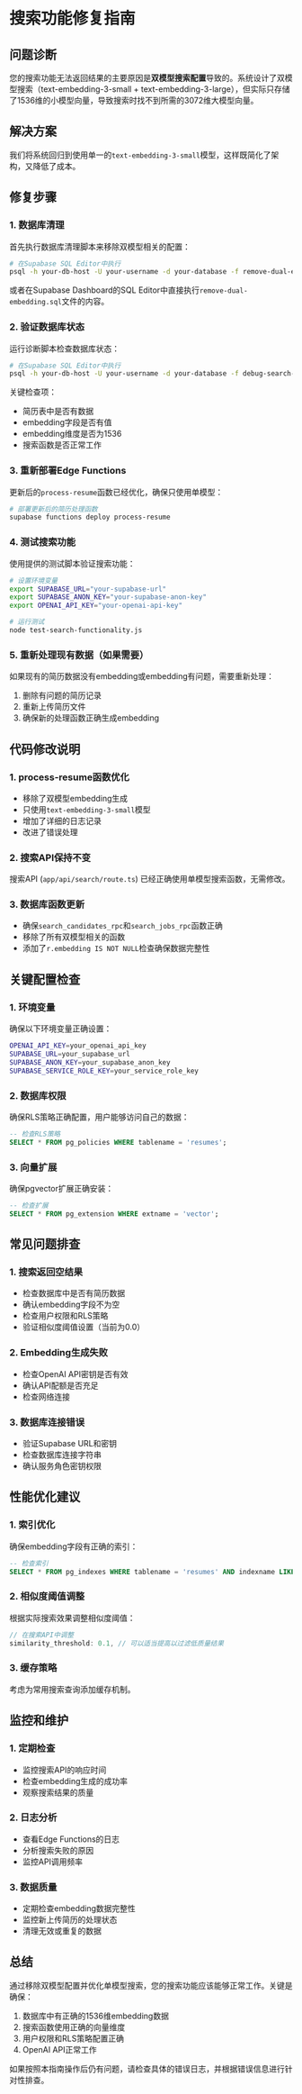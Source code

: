 # 搜索功能修复指南

## 问题诊断

您的搜索功能无法返回结果的主要原因是**双模型搜索配置**导致的。系统设计了双模型搜索（text-embedding-3-small + text-embedding-3-large），但实际只存储了1536维的小模型向量，导致搜索时找不到所需的3072维大模型向量。

## 解决方案

我们将系统回归到使用单一的`text-embedding-3-small`模型，这样既简化了架构，又降低了成本。

## 修复步骤

### 1. 数据库清理

首先执行数据库清理脚本来移除双模型相关的配置：

```bash
# 在Supabase SQL Editor中执行
psql -h your-db-host -U your-username -d your-database -f remove-dual-embedding.sql
```

或者在Supabase Dashboard的SQL Editor中直接执行`remove-dual-embedding.sql`文件的内容。

### 2. 验证数据库状态

运行诊断脚本检查数据库状态：

```bash
# 在Supabase SQL Editor中执行
psql -h your-db-host -U your-username -d your-database -f debug-search-issue.sql
```

关键检查项：
- 简历表中是否有数据
- embedding字段是否有值
- embedding维度是否为1536
- 搜索函数是否正常工作

### 3. 重新部署Edge Functions

更新后的`process-resume`函数已经优化，确保只使用单模型：

```bash
# 部署更新后的简历处理函数
supabase functions deploy process-resume
```

### 4. 测试搜索功能

使用提供的测试脚本验证搜索功能：

```bash
# 设置环境变量
export SUPABASE_URL="your-supabase-url"
export SUPABASE_ANON_KEY="your-supabase-anon-key"
export OPENAI_API_KEY="your-openai-api-key"

# 运行测试
node test-search-functionality.js
```

### 5. 重新处理现有数据（如果需要）

如果现有的简历数据没有embedding或embedding有问题，需要重新处理：

1. 删除有问题的简历记录
2. 重新上传简历文件
3. 确保新的处理函数正确生成embedding

## 代码修改说明

### 1. process-resume函数优化

- 移除了双模型embedding生成
- 只使用`text-embedding-3-small`模型
- 增加了详细的日志记录
- 改进了错误处理

### 2. 搜索API保持不变

搜索API (`app/api/search/route.ts`) 已经正确使用单模型搜索函数，无需修改。

### 3. 数据库函数更新

- 确保`search_candidates_rpc`和`search_jobs_rpc`函数正确
- 移除了所有双模型相关的函数
- 添加了`r.embedding IS NOT NULL`检查确保数据完整性

## 关键配置检查

### 1. 环境变量

确保以下环境变量正确设置：

```bash
OPENAI_API_KEY=your_openai_api_key
SUPABASE_URL=your_supabase_url
SUPABASE_ANON_KEY=your_supabase_anon_key
SUPABASE_SERVICE_ROLE_KEY=your_service_role_key
```

### 2. 数据库权限

确保RLS策略正确配置，用户能够访问自己的数据：

```sql
-- 检查RLS策略
SELECT * FROM pg_policies WHERE tablename = 'resumes';
```

### 3. 向量扩展

确保pgvector扩展正确安装：

```sql
-- 检查扩展
SELECT * FROM pg_extension WHERE extname = 'vector';
```

## 常见问题排查

### 1. 搜索返回空结果

- 检查数据库中是否有简历数据
- 确认embedding字段不为空
- 检查用户权限和RLS策略
- 验证相似度阈值设置（当前为0.0）

### 2. Embedding生成失败

- 检查OpenAI API密钥是否有效
- 确认API配额是否充足
- 检查网络连接

### 3. 数据库连接错误

- 验证Supabase URL和密钥
- 检查数据库连接字符串
- 确认服务角色密钥权限

## 性能优化建议

### 1. 索引优化

确保embedding字段有正确的索引：

```sql
-- 检查索引
SELECT * FROM pg_indexes WHERE tablename = 'resumes' AND indexname LIKE '%embedding%';
```

### 2. 相似度阈值调整

根据实际搜索效果调整相似度阈值：

```javascript
// 在搜索API中调整
similarity_threshold: 0.1, // 可以适当提高以过滤低质量结果
```

### 3. 缓存策略

考虑为常用搜索查询添加缓存机制。

## 监控和维护

### 1. 定期检查

- 监控搜索API的响应时间
- 检查embedding生成的成功率
- 观察搜索结果的质量

### 2. 日志分析

- 查看Edge Functions的日志
- 分析搜索失败的原因
- 监控API调用频率

### 3. 数据质量

- 定期检查embedding数据完整性
- 监控新上传简历的处理状态
- 清理无效或重复的数据

## 总结

通过移除双模型配置并优化单模型搜索，您的搜索功能应该能够正常工作。关键是确保：

1. 数据库中有正确的1536维embedding数据
2. 搜索函数使用正确的向量维度
3. 用户权限和RLS策略配置正确
4. OpenAI API正常工作

如果按照本指南操作后仍有问题，请检查具体的错误日志，并根据错误信息进行针对性排查。 